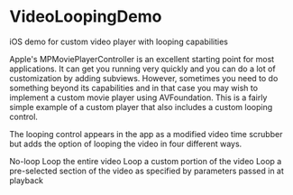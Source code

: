 VideoLoopingDemo
================

iOS demo for custom video player with looping capabilities


Apple's MPMoviePlayerController is an excellent starting point for most applications.
It can get you running very quickly and you can do a lot of customization by adding subviews.
However, sometimes you need to do something beyond its capabilities and in that case you may wish to implement
a custom movie player using AVFoundation.  This is a fairly simple example of a custom player that also includes
a custom looping control.

The looping control appears in the app as a modified video time scrubber but adds the option of looping the video
in four different ways.

No-loop
Loop the entire video
Loop a custom portion of the video
Loop a pre-selected section of the video as specified by parameters passed in at playback

